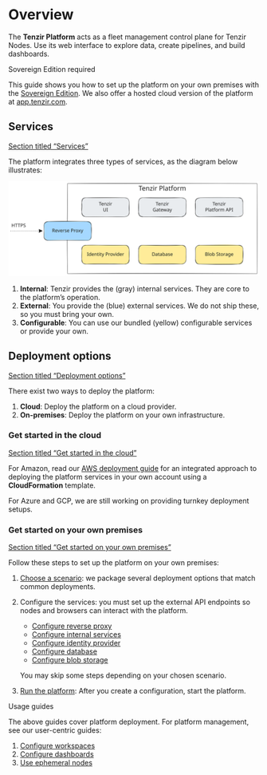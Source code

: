 # Overview

The **Tenzir Platform** acts as a fleet management control plane for Tenzir Nodes. Use its web interface to explore data, create pipelines, and build dashboards.

Sovereign Edition required

This guide shows you how to set up the platform on your own premises with the [Sovereign Edition](https://tenzir.com/pricing). We also offer a hosted cloud version of the platform at [app.tenzir.com](https://app.tenzir.com).

## Services

[Section titled “Services”](#services)

The platform integrates three types of services, as the diagram below illustrates:

![Platform Services](/pr-preview/pr-116/_astro/platform-services.-sBCic5A_19DKCs.svg)

1. **Internal**: Tenzir provides the (gray) internal services. They are core to the platform’s operation.
2. **External**: You provide the (blue) external services. We do not ship these, so you must bring your own.
3. **Configurable**: You can use our bundled (yellow) configurable services or provide your own.

## Deployment options

[Section titled “Deployment options”](#deployment-options)

There exist two ways to deploy the platform:

1. **Cloud**: Deploy the platform on a cloud provider.
2. **On-premises**: Deploy the platform on your own infrastructure.

### Get started in the cloud

[Section titled “Get started in the cloud”](#get-started-in-the-cloud)

For Amazon, read our [AWS deployment guide](/guides/platform-setup/deploy-on-aws) for an integrated approach to deploying the platform services in your own account using a **CloudFormation** template.

For Azure and GCP, we are still working on providing turnkey deployment setups.

### Get started on your own premises

[Section titled “Get started on your own premises”](#get-started-on-your-own-premises)

Follow these steps to set up the platform on your own premises:

1. [Choose a scenario](/guides/platform-setup/choose-a-scenario): we package several deployment options that match common deployments.

2. Configure the services: you must set up the external API endpoints so nodes and browsers can interact with the platform.

   * [Configure reverse proxy](/guides/platform-setup/configure-reverse-proxy)
   * [Configure internal services](/guides/platform-setup/configure-internal-services)
   * [Configure identity provider](/guides/platform-setup/configure-identity-provider)
   * [Configure database](/guides/platform-setup/configure-database)
   * [Configure blob storage](/guides/platform-setup/configure-blob-storage)

   You may skip some steps depending on your chosen scenario.

3. [Run the platform](/guides/platform-setup/run-the-platform): After you create a configuration, start the platform.

Usage guides

The above guides cover platform deployment. For platform management, see our user-centric guides:

1. [Configure workspaces](/guides/platform-management/configure-workspaces)
2. [Configure dashboards](/guides/platform-management/configure-dashboards)
3. [Use ephemeral nodes](/guides/platform-management/use-ephemeral-nodes)